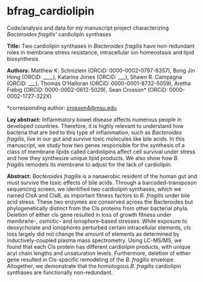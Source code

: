 # bfrag_cardiolipin
Code/analysis and data for my manuscript project characterizing *Bacteroides fragilis'* cardiolipin synthases

**Title:** Two cardiolipin synthases in *Bacteroides fragilis* have non-redundant roles in membrane stress resistance, intracellular ion homeostasis and lipid biosynthesis

**Authors:** Matthew K. Schnizlein (ORCiD: 0000-0002-0797-8357), Bong Jin Hong (ORCiD: ____), Katarina Jones (ORCiD: ___), Shawn R. Campagna (ORCiD: ___), Thomas O’Halloran (ORCiD: 0000-0001-8732-5059), Aretha Fiebig (ORCiD: 0000-0002-0612-5029), Sean Crosson* (ORCiD: 0000-0002-1727-322X)

*corresponding author: crosson4@msu.edu

**Lay abstract:** Inflammatory bowel disease affects numerous people in developed countries. Therefore, it is highly relevant to understand how bacteria that are tied to this type of inflammation, such as *Bacteroides fragilis*, live in our gut and survive toxic molecules like bile acids. In this manuscript, we study how two genes responsible for the synthesis of a class of membrane lipids called cardiolipins affect cell survival under stress and how they synthesize unique lipid products. We also show how *B. fragilis* remodels its membrane to adjust for the lack of cardiolipin.

**Abstract:** *Bacteroides fragilis* is a nanaerobic resident of the human gut and must survive the toxic effects of bile acids. Through a barcoded-transposon sequencing screen, we identified two cardiolipin synthases, which we named ClsA and ClsB, as important fitness factors to *B. fragilis* under bile acid stress. These two enzymes are conserved across the Bacteroides but phylogenetically distinct from the Cls proteins from other bacterial phyla. Deletion of either cls gene resulted in loss of growth fitness under membrane-, osmotic- and ionophore-based stresses. While exposure to deoxycholate and ionophores perturbed certain intracellular elements, *cls* loss largely did not change the amount of elements as determined by inductively-coupled plasma mass spectrometry. Using LC-MS/MS, we found that each Cls protein has different cardiolipin products, with unique acyl chain lengths and unsaturation levels. Furthermore, deletion of either gene resulted in Cls-specific remodeling of the *B. fragilis* envelope. Altogether, we demonstrate that the homologous *B. fragilis* cardiolipin synthases are functionally non-redundant.
